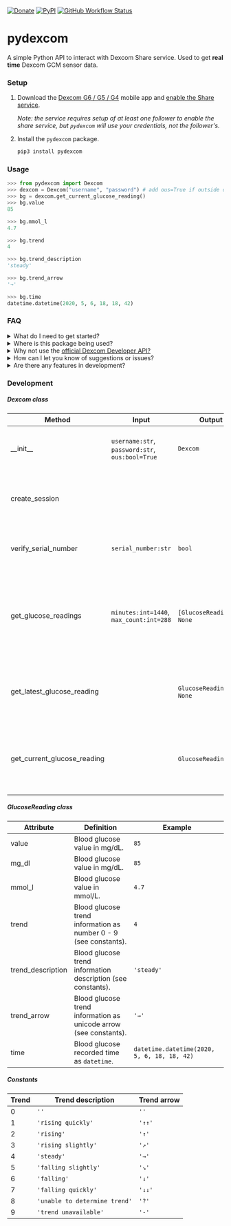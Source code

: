 [![Donate](https://img.shields.io/badge/Donate-PayPal-green?style=flat-square)](https://www.paypal.me/gagebenne)
[![PyPI](https://img.shields.io/pypi/v/pydexcom?style=flat-square)](https://www.pypi.org/project/pydexcom)
[![GitHub Workflow Status](https://img.shields.io/github/workflow/status/gagebenne/pydexcom/Python%20package?style=flat-square)](https://github.com/gagebenne/pydexcom/actions)

# pydexcom

A simple Python API to interact with Dexcom Share service. Used to get **real time** Dexcom GCM sensor data.

### Setup

1. Download the [Dexcom G6 / G5 / G4](https://www.dexcom.com/apps) mobile app and [enable the Share service](https://provider.dexcom.com/education-research/cgm-education-use/videos/setting-dexcom-share-and-follow).

    *Note: the service requires setup of at least one follower to enable the share service, but `pydexcom` will use your credentials, not the follower's.*

2. Install the `pydexcom` package.
    ```python
    pip3 install pydexcom
    ```

### Usage

```python
>>> from pydexcom import Dexcom
>>> dexcom = Dexcom("username", "password") # add ous=True if outside of US
>>> bg = dexcom.get_current_glucose_reading()
>>> bg.value
85

>>> bg.mmol_l
4.7

>>> bg.trend
4

>>> bg.trend_description
'steady'

>>> bg.trend_arrow
'→'

>>> bg.time
datetime.datetime(2020, 5, 6, 18, 18, 42)
```

### FAQ

<details>
<summary>What do I need to get started?</a></summary>
<br/>
If you are currently on the Dexcom GCM system, all you need is the appropriate mobile app with the Dexcom Share service enabled.
</details>
<details>
<summary>Where is this package being used?</a></summary>
<br/>
For now this package is mainly being used in the <a href="https://github.com/home-assistant/core/pull/33852">Dexcom home assistant integration</a>, but is generic enough to be used in lots of applications.
In fact, reddit user paulcole710 used it to track glucose levels <a href="https://www.tomshardware.com/news/raspberry-project-diy-dexcom-glucose-tracker">using a Raspberry Pi and e-ink display</a>.
</details>

<details>
<summary>Why not use the <a href="https://developer.dexcom.com/">official Dexcom Developer API?</a></summary>
<br/>
The official Dexcom API is a great tool to view trends, statistics, and day-by-day data, but is not suitable for real time fetching of glucose readings.
</details>
<details>
<summary>How can I let you know of suggestions or issues?</summary>
<br/>
By all means submit a pull request if you have a feature you'd like to see in the next release, alternatively you may leave a issue if you have a suggestion or bug you'd like to alert me of.
</details>
<details>
<summary>Are there any features in development?</summary>
<br/>
Sure, I'm thinking of implementing a session status checker, or maybe an asynchronus version. That being said, simplicity - getting real time blood glucose information - is most important to this package.
</details>

### Development

##### Dexcom class

| Method                    | Input                                                   | Output                          | Description                                                  |
| --------------------------- | ------------------------------------------------------- | ------------------------------- | ------------------------------------------------------------ |
| \_\_init\_\_                | `username:str`,<br/>`password:str`,<br/>`ous:bool=True` | `Dexcom`                        | Dexcom constructor, stores authentication information        |
| create_session              |                                                         |                                 | Creates Dexcom Share API session by getting session id       |
| verify_serial_number        | `serial_number:str`                                     | `bool`                          | Verifies if a transmitter serial number is assigned to you   |
| get_glucose_readings        | `minutes:int=1440`,<br/>`max_count:int=288`             | `[GlucoseReading]`/<br />`None` | Gets max_count glucose readings within the past minutes, None if no glucose reading in the past 24 hours |
| get_latest_glucose_reading  |                                                         | `GlucoseReading`/<br />`None`   | Gets latest available glucose reading, None if no glucose reading in the past 24 hours |
| get_current_glucose_reading |                                                         | `GlucoseReading`/`None`         | Gets current available glucose reading, None if no glucose reading in the past 6 minutes |

##### GlucoseReading class

| Attribute         | Definition                                                   | Example                                     |
| ----------------- | ------------------------------------------------------------ | ------------------------------------------- |
| value             | Blood glucose value in mg/dL.                                | `85`                                        |
| mg_dl             | Blood glucose value in mg/dL.                                | `85`                                        |
| mmol_l            | Blood glucose value in mmol/L.                               | `4.7`                                       |
| trend             | Blood glucose trend information as number 0 - 9 (see constants). | `4`                                     |
| trend_description | Blood glucose trend information description (see constants). | `'steady'`                                  |
| trend_arrow       | Blood glucose trend information as unicode arrow (see constants). | `'→'`                                  |
| time              | Blood glucose recorded time as `datetime`.                   | `datetime.datetime(2020, 5, 6, 18, 18, 42)` |

##### Constants

| Trend | Trend description             | Trend arrow |
| ----- | ----------------------------- | ----------- |
| 0     | `''`                          | `''`        |
| 1     | `'rising quickly'`            | `'↑↑'`      |
| 2     | `'rising'`                    | `'↑'`       |
| 3     | `'rising slightly'`           | `'↗'`       |
| 4     | `'steady'`                    | `'→'`       |
| 5     | `'falling slightly'`          | `'↘'`       |
| 6     | `'falling'`                   | `'↓'`       |
| 7     | `'falling quickly'`           | `'↓↓'`      |
| 8     | `'unable to determine trend'` | `'?'`       |
| 9     | `'trend unavailable'`         | `'-'`       |
